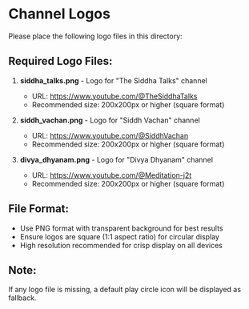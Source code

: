 # Channel Logos

Please place the following logo files in this directory:

## Required Logo Files:

1. **siddha_talks.png** - Logo for "The Siddha Talks" channel
   - URL: https://www.youtube.com/@TheSiddhaTalks
   - Recommended size: 200x200px or higher (square format)

2. **siddh_vachan.png** - Logo for "Siddh Vachan" channel
   - URL: https://www.youtube.com/@SiddhVachan
   - Recommended size: 200x200px or higher (square format)

3. **divya_dhyanam.png** - Logo for "Divya Dhyanam" channel
   - URL: https://www.youtube.com/@Meditation-j2t
   - Recommended size: 200x200px or higher (square format)

## File Format:
- Use PNG format with transparent background for best results
- Ensure logos are square (1:1 aspect ratio) for circular display
- High resolution recommended for crisp display on all devices

## Note:
If any logo file is missing, a default play circle icon will be displayed as fallback.
